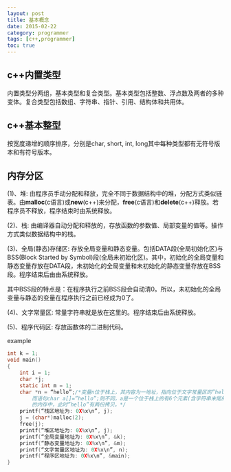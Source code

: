 ```yaml
---
layout: post
title: 基本概念
date: 2015-02-22
category: programmer
tags: [c++,programmer]
toc: true
---
```


## c++内置类型
内置类型分两组，基本类型和复合类型。基本类型包括整数、浮点数及两者的多种变体。复合类型包括数组、字符串、指针、引用、结构体和共用体。

## c++基本整型
按宽度递增的顺序排序，分别是char, short, int, long其中每种类型都有无符号版本和有符号版本。

## 内存分区
(1)、堆: 由程序员手动分配和释放，完全不同于数据结构中的堆，分配方式类似链表。由**malloc**(c语言)或**new**(c++)来分配，**free**(c语言)和**delete**(c++)释放。若程序员不释放，程序结束时由系统释放。

(2)、栈: 由编译器自动分配和释放的，存放函数的参数值、局部变量的值等。操作方式类似数据结构中的栈。

(3)、全局(静态)存储区: 存放全局变量和静态变量。包括DATA段(全局初始化区)与BSS(Block Started by Symbol)段(全局未初始化区)。其中，初始化的全局变量和静态变量存放在DATA段，未初始化的全局变量和未初始化的静态变量存放在BSS段。程序结束后由由系统释放。

其中BSS段的特点是：在程序执行之前BSS段会自动清0。所以，未初始化的全局变量与静态的变量在程序执行之前已经成为0了。

(4)、文字常量区: 常量字符串就是放在这里的。程序结束后由系统释放。

(5)、程序代码区: 存放函数体的二进制代码。

example
```C
int k = 1;
void main()
{
    int i = 1;
    char *j;
    static int m = 1;
    char *n = “hello”;/*变量n位于栈上，其内容为一地址，指向位于文字常量区的”hello”;此时”hello”在内存中只有一份拷贝;
        而语句char a[]=”hello”;则不同，a是一个位于栈上的有6个元素(含字符串末尾的空字符)的数组，并将”hello”拷贝到它所占
        的内存中，此时”hello”有两份拷贝。*/
    printf(“栈区地址为: 0X%x\n”, j);
    j = (char*)malloc(2);
    free(j);
    printf(“堆区地址为: 0X%x\n”, j);
    printf(“全局变量地址为: 0X%x\n”, &k);
    printf(“静态变量地址为: 0X%x\n”, &m);
    printf(“文字常量区地址为: 0X%x\n”, n);
    printf(“程序区地址为: 0X%x\n”, &main);
}
```
